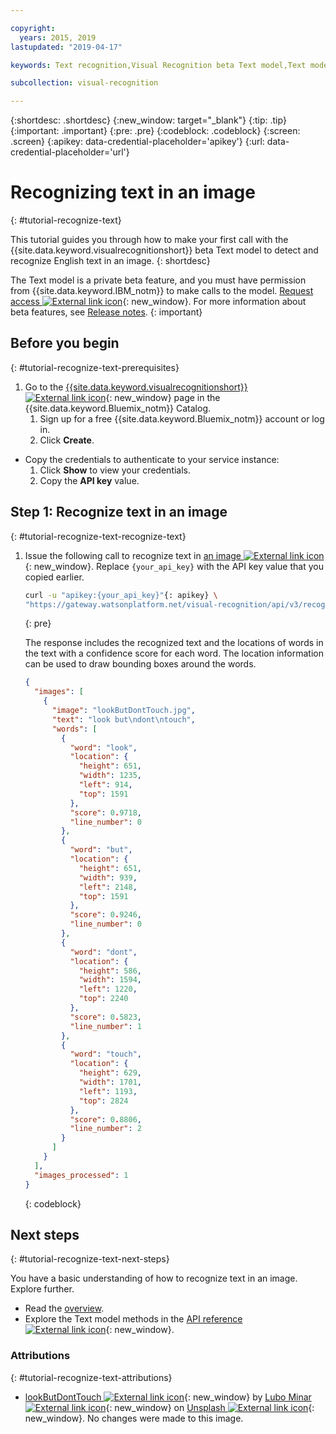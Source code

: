 ```yaml
---

copyright:
  years: 2015, 2019
lastupdated: "2019-04-17"

keywords: Text recognition,Visual Recognition beta Text model,Text model,recognize text

subcollection: visual-recognition

---
```


{:shortdesc: .shortdesc}
{:new_window: target="_blank"}
{:tip: .tip}
{:important: .important}
{:pre: .pre}
{:codeblock: .codeblock}
{:screen: .screen}
{:apikey: data-credential-placeholder='apikey'}
{:url: data-credential-placeholder='url'}

# Recognizing text in an image
{: #tutorial-recognize-text}

This tutorial guides you through how to make your first call with the {{site.data.keyword.visualrecognitionshort}} beta Text model to detect and recognize English text in an image.
{: shortdesc}

The Text model is a private beta feature, and you must have permission from {{site.data.keyword.IBM_notm}} to make calls to the model. [Request access ![External link icon](../../icons/launch-glyph.svg "External link icon")](https://datasciencex.typeform.com/to/nU6efl){: new_window}. For more information about beta features, see [Release notes](/docs/services/visual-recognition?topic=visual-recognition-release-notes#beta).
{: important}

## Before you begin
{: #tutorial-recognize-text-prerequisites}

1.  Go to the [{{site.data.keyword.visualrecognitionshort}} ![External link icon](../../icons/launch-glyph.svg "External link icon")](https://{DomainName}/catalog/services/visual-recognition){: new_window} page in the {{site.data.keyword.Bluemix_notm}} Catalog.
    1.  Sign up for a free {{site.data.keyword.Bluemix_notm}} account or log in.
    1.  Click **Create**.
- Copy the credentials to authenticate to your service instance:
    1.  Click **Show** to view your credentials.
    1.  Copy the **API key** value.

## Step 1: Recognize text in an image
{: #tutorial-recognize-text-recognize-text}

1.  Issue the following call to recognize text in [an image ![External link icon](../../icons/launch-glyph.svg "External link icon")](https://watson-developer-cloud.github.io/doc-tutorial-downloads/visual-recognition/lookButDontTouch.jpg){: new_window}. Replace `{your_api_key}` with the API key value that you copied earlier.

    ```bash
    curl -u "apikey:{your_api_key}"{: apikey} \
    "https://gateway.watsonplatform.net/visual-recognition/api/v3/recognize_text?url=https://watson-developer-cloud.github.io/doc-tutorial-downloads/visual-recognition/lookButDontTouch.jpg&version=2018-03-19"
    ```
    {: pre}

    The response includes the recognized text and the locations of words in the text with a confidence score for each word. The location information can be used to draw bounding boxes around the words.

    ```json
    {
      "images": [
        {
          "image": "lookButDontTouch.jpg",
          "text": "look but\ndont\ntouch",
          "words": [
            {
              "word": "look",
              "location": {
                "height": 651,
                "width": 1235,
                "left": 914,
                "top": 1591
              },
              "score": 0.9718,
              "line_number": 0
            },
            {
              "word": "but",
              "location": {
                "height": 651,
                "width": 939,
                "left": 2148,
                "top": 1591
              },
              "score": 0.9246,
              "line_number": 0
            },
            {
              "word": "dont",
              "location": {
                "height": 586,
                "width": 1594,
                "left": 1220,
                "top": 2240
              },
              "score": 0.5823,
              "line_number": 1
            },
            {
              "word": "touch",
              "location": {
                "height": 629,
                "width": 1701,
                "left": 1193,
                "top": 2824
              },
              "score": 0.8806,
              "line_number": 2
            }
          ]
        }
      ],
      "images_processed": 1
    }
    ```
    {: codeblock}

## Next steps
{: #tutorial-recognize-text-next-steps}

You have a basic understanding of how to recognize text in an image. Explore further.

- Read the [overview](/docs/services/visual-recognition?topic=visual-recognition-recognize-text#recognize-text).
- Explore the Text model methods in the [API reference ![External link icon](../../icons/launch-glyph.svg "External link icon")](https://{DomainName}/apidocs/visual-recognition/visual-recognition-v3-text#recognize-text-in-an-image-get-beta){: new_window}.

### Attributions
{: #tutorial-recognize-text-attributions}

- [lookButDontTouch ![External link icon](../../icons/launch-glyph.svg "External link icon")](https://unsplash.com/photos/WrvDSkS2yu4?utm_source=unsplash&utm_medium=referral&utm_content=creditCopyText){: new_window} by [Lubo Minar ![External link icon](../../icons/launch-glyph.svg "External link icon")](https://unsplash.com/@bubo){: new_window} on [Unsplash ![External link icon](../../icons/launch-glyph.svg "External link icon")](https://unsplash.com/?utm_source=unsplash&utm_medium=referral&utm_content=creditCopyText){: new_window}.  No changes were made to this image.
